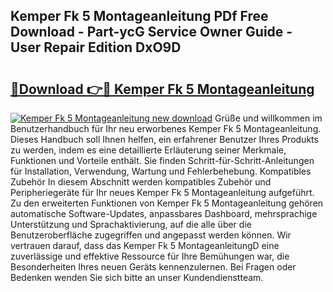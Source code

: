 ## Kemper Fk 5 Montageanleitung PDf Free Download - Part-ycG Service Owner Guide - User Repair Edition DxO9D

# <h2><a href="http://df6sqy.blite.top/?on=Kemper+Fk+5+Montageanleitung">🔗Download 👉🔴 Kemper Fk 5 Montageanleitung</a></h2>

[![Kemper Fk 5 Montageanleitung new download](https://i.imgur.com/lujVjoI.png)](http://df6sqy.blite.top/?on=Kemper+Fk+5+Montageanleitung)
Grüße und willkommen im Benutzerhandbuch für Ihr neu erworbenes Kemper Fk 5 Montageanleitung. Dieses Handbuch soll Ihnen helfen, ein erfahrener Benutzer Ihres Produkts zu werden, indem es eine detaillierte Erläuterung seiner Merkmale, Funktionen und Vorteile enthält. Sie finden Schritt-für-Schritt-Anleitungen für Installation, Verwendung, Wartung und Fehlerbehebung. Kompatibles Zubehör In diesem Abschnitt werden kompatibles Zubehör und Peripheriegeräte für Ihr neues Kemper Fk 5 Montageanleitung aufgeführt. Zu den erweiterten Funktionen von Kemper Fk 5 Montageanleitung gehören automatische Software-Updates, anpassbares Dashboard, mehrsprachige Unterstützung und Sprachaktivierung, auf die alle über die Benutzeroberfläche zugegriffen und angepasst werden können. Wir vertrauen darauf, dass das Kemper Fk 5 MontageanleitungD eine zuverlässige und effektive Ressource für Ihre Bemühungen war, die Besonderheiten Ihres neuen Geräts kennenzulernen. Bei Fragen oder Bedenken wenden Sie sich bitte an unser Kundendienstteam.
